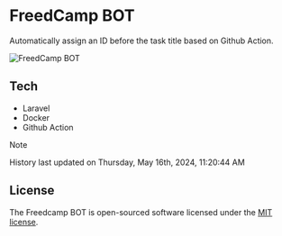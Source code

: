 # FreedCamp BOT

Automatically assign an ID before the task title based on Github Action.

![FreedCamp BOT](https://repository-images.githubusercontent.com/737932867/7d34798b-2680-471c-b089-a78a718d3d6a)

## Tech

- Laravel
- Docker
- Github Action

> [!NOTE]  
> History last updated on Thursday, May 16th, 2024, 11:20:44 AM

## License

The Freedcamp BOT is open-sourced software licensed under the [MIT license](https://opensource.org/licenses/MIT).
